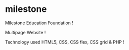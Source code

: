 # milestone
Milestone Education Foundation !

Multipage Website !

Technology used HTML5, CSS, CSS flex, CSS grid & PHP !



